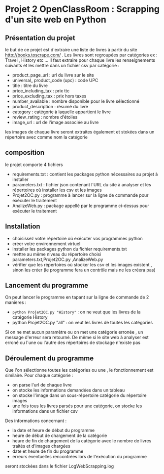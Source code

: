 # Projet 2 OpenClassRoom : Scrapping d'un site web en Python
## Présentation du projet
le but de ce projet est d'extraire une liste de livres à partir du site http://books.toscrape.com/ .
Les livres sont regroupées par catégories ex : Travel , History etc ...
Il faut extraire pour chaque livre les renseignements suivants et les mettre dans un fichier csv par catégorie :
- product_page_url : url du livre sur le site
- universal_ product_code (upc) : code UPC
- title : titre du livre
- price_including_tax : prix ttc
- price_excluding_tax : prix hors taxes
- number_available : nombre disponible pour le livre sélectionné
- product_description : résumé du livre
- category : catégorie à laquelle appartient le livre
- review_rating : nombre d'étoiles
- image_url : url de l'image associée au livre

les images de chaque livre seront extraites également et stokées dans un répertoire avec comme nom la catégorie

## composition 
le projet comporte 4 fichiers
- requirements.txt : contient les packages python nécessaires au projet à installer
- parameters.txt : fichier json contenant l'URL du site à analyser et les répertoires où installer les csv et les images
- Projet2OC.py : programme à lancer sur la ligne de commande pour exécuter le traitement
- AnalizeWeb.py : package appellé par le programme ci-dessus pour exécuter le traitement

## Installation
- choisissez votre répertoire où exécuter vos programmes python
- créer votre environnement virtuel
- installer les packages python du fichier requirements.txt
- mettre au même niveau du répertoire choisi parameters.txt,Projet2OC.py ,AnalizeWeb.py
- vérifier que les répertoires où stocker les csv et les images existent , sinon les créer (le programme fera un contrôle mais ne les créera pas)

## Lancement du programme
On peut lancer le programme en tapant sur la ligne de commande de 2 manières :
- `python Projet2OC.py "History"` : on ne veut que les livres de la catégorie History 
- python Projet2OC.py "all" : on veut les livres de toutes les catégories

Si on ne met aucun paramètre ou on met une catégorie erronée , un message d'erreur sera retourné.
De même si le site web à analyser est erroné ou l'une ou l'autre des répertoires de stockage n'existe pas

## Déroulement du programme
Que l'on sélectionne toutes les catégories ou une , le fonctionnement est similaire.
Pour chaque catégorie :
- on parse l'url de chaque livre
- on stocke les informations demandées dans un tableau
- on stocke l'image dans un sous-répertoire catégorie du répertoire images
- une fois tous les livres parsés pour une catégorie, on stocke les informations dans un fichier csv

Des informations concernant :
- la date et heure de début du programme
- heure de début de chargement de la catégorie
- heure de fin de chargement de la catégorie avec le nombre de livres traités et d'images chargées 
- date et heure de fin du programme
- erreurs éventuelles rencontrées lors de l'exécution du programme

seront stockées dans le fichier LogWebScrapping.log


